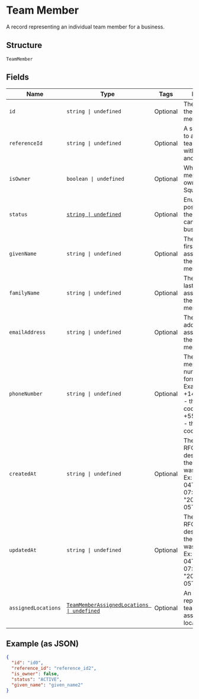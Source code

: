 
# Team Member

A record representing an individual team member for a business.

## Structure

`TeamMember`

## Fields

| Name | Type | Tags | Description |
|  --- | --- | --- | --- |
| `id` | `string \| undefined` | Optional | The unique ID for the team member. |
| `referenceId` | `string \| undefined` | Optional | A second ID used to associate the team member with an entity in another system. |
| `isOwner` | `boolean \| undefined` | Optional | Whether the team member is the owner of the Square account. |
| `status` | [`string \| undefined`](/doc/models/team-member-status.md) | Optional | Enumerates the possible statuses the team member can have within a business. |
| `givenName` | `string \| undefined` | Optional | The given (i.e., first) name associated with the team member. |
| `familyName` | `string \| undefined` | Optional | The family (i.e., last) name associated with the team member. |
| `emailAddress` | `string \| undefined` | Optional | The email address associated with the team member. |
| `phoneNumber` | `string \| undefined` | Optional | The team member's phone number in E.164 format. Examples:<br>+14155552671 - the country code is 1 for US<br>+551155256325 - the country code is 55 for BR |
| `createdAt` | `string \| undefined` | Optional | The timestamp in RFC 3339 format describing when the team member was created.<br>Ex: "2018-10-04T04:00:00-07:00" or "2019-02-05T12:00:00Z" |
| `updatedAt` | `string \| undefined` | Optional | The timestamp in RFC 3339 format describing when the team member was last updated.<br>Ex: "2018-10-04T04:00:00-07:00" or "2019-02-05T12:00:00Z" |
| `assignedLocations` | [`TeamMemberAssignedLocations \| undefined`](/doc/models/team-member-assigned-locations.md) | Optional | An object that represents a team member's assignment to locations. |

## Example (as JSON)

```json
{
  "id": "id0",
  "reference_id": "reference_id2",
  "is_owner": false,
  "status": "ACTIVE",
  "given_name": "given_name2"
}
```


